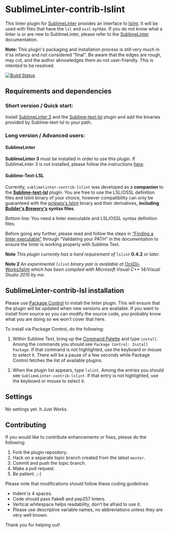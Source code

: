 SublimeLinter-contrib-lslint
================================

This linter plugin for [SublimeLinter][docs] provides an interface to [lslint][makopo-lslint]. It will be used with files that have the `lsl` and `ossl` syntax.
If you do not know what a linter is or are new to SublimeLinter, please refer to the [SublimeLinter][docs] documentation.

**Note:** This plugin's packaging and installation process is still very much in it'ss infancy and not considered "final". Be aware that the edges are rough, may cut, and the author aknowledges them as not user-friendly. This is intented to be resolved.

[![Build Status](https://travis-ci.org/XenHat/SublimeLinter-contrib-lslint.svg?branch=master)](https://travis-ci.org/XenHat/SublimeLinter-contrib-lslint)

## Requirements and dependencies

### Short version / Quick start:

Install [SublimeLinter 3][installation] and the [Sublime-text-lsl][makopo-subl-lsl] plugin and add the binaries provided by Sublime-text-lsl to your path.

### Long version / Advanced users:

#### SublimeLinter

**SublimeLinter 3** must be installed in order to use this plugin. If SublimeLinter 3 is not installed, please follow the instructions [here][installation].

#### Sublime-Text-LSL

Currently, `sublimelinter-contrib-lslint` was developed as a **companion** to the **[Sublime-text-lsl][makopo-subl-lsl]** plugin. You are free to use the LSL/OSSL definition files and lslint binary of your choice, however compatibility can only be guaranteed with the [pclewis's lslint](https://github.com/pclewis/lslint) binary and their derivatives, **including [Builder's Brewery's](https://github.com/buildersbrewery/linden-scripting-language) syntax files**.

Bottom line: You need a linter executable and LSL/OSSL syntax definition files.

Before going any further, please read and follow the steps in [“Finding a linter executable”](http://sublimelinter.readthedocs.org/en/latest/troubleshooting.html#finding-a-linter-executable) through “Validating your PATH” in the documentation to ensure the linter is working properly with Sublime Text.

**Note** *This plugin currently has a hard requirement of* `lslint` __0.4.2__ *or later.*

**Note 2** *An experimental `lslint` binary pair is available at* [OciiDii-Works/lslint](https://github.com/Ociidii-Works/lslint) *which has been compiled with Microsoft Visual C++ 14/Visual Studio 2015 by me.*

## SublimeLinter-contrib-lsl installation

Please use [Package Control][pc] to install the linter plugin. This will ensure that the plugin will be updated when new versions are available. If you want to install from source so you can modify the source code, you probably know what you are doing so we won't cover that here.

To install via Package Control, do the following:

1. Within Sublime Text, bring up the [Command Palette][cmd] and type `install`. Among the commands you should see `Package Control: Install Package`. If that command is not highlighted, use the keyboard or mouse to select it. There will be a pause of a few seconds while Package Control fetches the list of available plugins.

1. When the plugin list appears, type `lslint`. Among the entries you should see `SublimeLinter-contrib-lslint`. If that entry is not highlighted, use the keyboard or mouse to select it.

## Settings

No settings yet. It Just Works.

## Contributing
If you would like to contribute enhancements or fixes, please do the following:

1. Fork the plugin repository.
1. Hack on a separate topic branch created from the latest `master`.
1. Commit and push the topic branch.
1. Make a pull request.
1. Be patient.  ;-)

Please note that modifications should follow these coding guidelines:

- Indent is 4 spaces.
- Code should pass flake8 and pep257 linters.
- Vertical whitespace helps readability, don’t be afraid to use it.
- Please use descriptive variable names, no abbreviations unless they are very well known.

Thank you for helping out!

[docs]: http://sublimelinter.readthedocs.org
[installation]: http://sublimelinter.readthedocs.org/en/latest/installation.html
[locating-executables]: http://sublimelinter.readthedocs.org/en/latest/usage.html#how-linter-executables-are-located
[pc]: https://sublime.wbond.net/installation
[cmd]: http://docs.sublimetext.info/en/sublime-text-3/extensibility/command_palette.html
[settings]: http://sublimelinter.readthedocs.org/en/latest/settings.html
[linter-settings]: http://sublimelinter.readthedocs.org/en/latest/linter_settings.html
[inline-settings]: http://sublimelinter.readthedocs.org/en/latest/settings.html#inline-settings
[makopo-lslint]: https://github.com/Makopo/lslint
[makopo-subl-lsl]: https://github.com/Makopo/sublime-text-lsl

